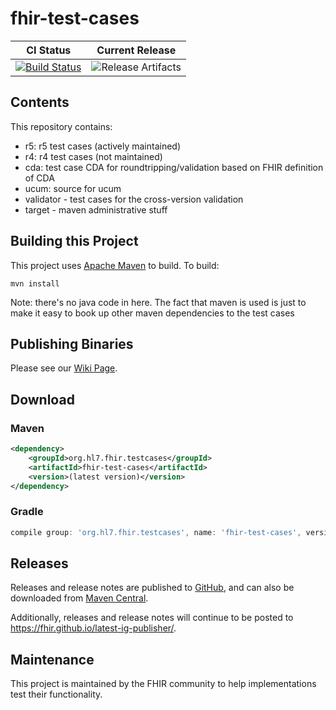 # fhir-test-cases

| CI Status | Current Release |
| --- | --- |
| [![Build Status][Badge-AzurePipeline]][Link-AzurePipeline] | ![Release Artifacts][Badge-SonatypeReleases]|

## Contents

This repository contains:

* r5: r5 test cases (actively maintained)
* r4: r4 test cases (not maintained)
* cda: test case CDA for roundtripping/validation based on FHIR definition of CDA
* ucum: source for ucum 
* validator - test cases for the cross-version validation
* target - maven administrative stuff

## Building this Project

This project uses [Apache Maven](http://maven.apache.org) to build. To build:

```
mvn install
```

Note: there's no java code in here. The fact that maven is used is just to make it easy to book up
other maven dependencies to the test cases 

## Publishing Binaries

Please see our [Wiki Page][Link-Publishing].

## Download

### Maven
```xml
<dependency>
    <groupId>org.hl7.fhir.testcases</groupId>
    <artifactId>fhir-test-cases</artifactId>
    <version>(latest version)</version>
</dependency>
```

### Gradle
```groovy
compile group: 'org.hl7.fhir.testcases', name: 'fhir-test-cases', version: '1.1.15'
```

## Releases
Releases and release notes are published to [GitHub][Link-GitHubReleases], and can also be downloaded from [Maven Central][Link-MavenCentralReleases].

Additionally, releases and release notes will continue to be posted to https://fhir.github.io/latest-ig-publisher/.

## Maintenance

This project is maintained by the FHIR community to help implementations test their functionality.

[Link-MavenCentralReleases]: https://mvnrepository.com/artifact/org.hl7.fhir.testcases/fhir-test-cases
[Link-GitHubReleases]: https://github.com/FHIR/fhir-test-cases/releases
[Link-Publishing]: https://github.com/FHIR/fhir-test-cases/wiki/Publishing-Binaries
[Link-AzurePipeline]: https://dev.azure.com/fhir-pipelines/fhir-test-cases/_build/latest?definitionId=12&branchName=master
[Link-SonatypeReleases]: https://oss.sonatype.org/content/repositories/releases/dev/org.hl7.fhir.testcases/fhir-test-cases/ "Sonatype Releases"
[Link-SonatypeSnapshots]: https://oss.sonatype.org/content/repositories/snapshots/dev/org.hl7.fhir.testcases/fhir-test-cases/ "Sonatype Snapshots"

[Badge-AzurePipeline]: https://dev.azure.com/fhir-pipelines/fhir-test-cases/_apis/build/status/FHIR.fhir-test-cases?branchName=master
[Badge-SonatypeReleases]: https://img.shields.io/nexus/r/https/oss.sonatype.org/org.hl7.fhir.testcases/fhir-test-cases.svg "Sonatype Releases"
[Badge-SonatypeSnapshots]: https://img.shields.io/nexus/s/https/oss.sonatype.org/org.hl7.fhir.testcases/fhir-test-cases.svg "Sonatype Snapshots"
